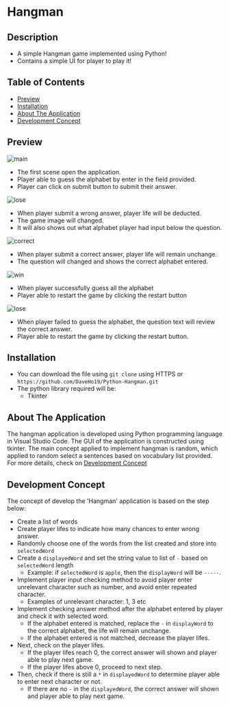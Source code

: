 # Hangman
## Description
* A simple Hangman game implemented using Python!
* Contains a simple UI for player to play it!
## Table of Contents
* [Preview](#Preview)
* [Installation](#Installation)
* [About The Application](#About-The-Application)
* [Development Concept](#Development-Concept)
## Preview
![main](https://user-images.githubusercontent.com/100736557/157576943-c9576d97-e1a5-4816-b310-29aab4af0724.PNG)
* The first scene open the application. 
* Player able to guess the alphabet by enter in the field provided. 
* Player can click on submit button to submit their answer.

![lose](https://user-images.githubusercontent.com/100736557/157577833-ed9dfc66-c619-4a20-a536-3aeff51e76c2.PNG)
* When player submit a wrong answer, player life will be deducted.
* The game image will changed.
* It will also shows out what alphabet player had input below the question.

![correct](https://user-images.githubusercontent.com/100736557/157577883-ebc2876d-b95f-467f-a86b-b59b8ea75f5e.PNG)
* When player submit a correct answer, player life will remain unchange.
* The question will changed and shows the correct alphabet entered.

![win](https://user-images.githubusercontent.com/100736557/157578088-91a4fba6-3011-4169-8514-6b4ed9dbd361.PNG)
* When player successfully guess all the alphabet
* Player able to restart the game by clicking the restart button

![lose](https://user-images.githubusercontent.com/100736557/157578168-9999a405-10fc-44f6-a0d1-40bf828a4a35.PNG)
* When player failed to guess the alphabet, the question text will review the correct answer. 
* Player able to restart the game by clicking the restart button.


## Installation
* You can download the file using ```git clone``` using HTTPS or 
```https://github.com/DaveHo19/Python-Hangman.git```
* The python library required will be:
  * Tkinter
## About The Application
The hangman application is developed using Python programming language in Visual Studio Code. The GUI of the application is constructed using tkinter. The main concept applied to implement hangman is random, which applied to random select a sentences based on vocabulary list provided. For more details, check on [Development Concept](#Development-Concept)

## Development Concept
The concept of develop the 'Hangman' application is based on the step below:
* Create a list of words 
* Create player lifes to indicate how many chances to enter wrong answer. 
* Randomly choose one of the words from the list created and store into ```selectedWord```
* Create a ```displayedWord``` and set the string value to list of ```-``` based on ```selectedWord``` length 
  * Example: if ```selectedWord``` is ```apple```, then the ```displayWord``` will be ```-----```.  
* Implement player input checking method to avoid player enter unrelevant character such as number, and avoid enter repeated character. 
  * Examples of unrelevant character: 1, 3 etc
* Implement checking answer method after the alphabet entered by player and check it with selected word.
  * If the alphabet entered is matched, replace the ```-``` in ```displayWord``` to the correct alphabet, the life will remain unchange.
  * If the alphabet entered is not matched, decrease the player lifes. 
* Next, check on the player lifes.
  * If the player lifes reach 0, the correct answer will shown and player able to play next game. 
  * If the player lifes above 0, proceed to next step.
* Then, check if there is still a ```*``` in ```displayedWord``` to determine player able to enter next character or not. 
  * If there are no ```-``` in the ```displayedWord```, the correct answer will shown and player able to play next game.

